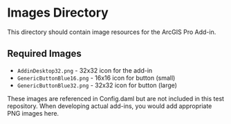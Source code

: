 # Images Directory

This directory should contain image resources for the ArcGIS Pro Add-in.

## Required Images

- `AddinDesktop32.png` - 32x32 icon for the add-in
- `GenericButtonBlue16.png` - 16x16 icon for button (small)
- `GenericButtonBlue32.png` - 32x32 icon for button (large)

These images are referenced in Config.daml but are not included in this test repository.
When developing actual add-ins, you would add appropriate PNG images here.
